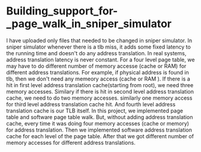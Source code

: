 # Building_support_for-_page_walk_in_sniper_simulator
I have uploaded only files that needed to be changed in sniper simulator.
In sniper simulator whenever there is a tlb miss, it adds some fixed latency to the running time and doesn't do any 
address translation. In real systems, address translation latency is never constant.
For a four level page table, we may have to do different number of memory accesse (cache or RAM) for different address 
translations. For example, if physical address is found in tlb, then we don't need any memeory access (cache or RAM ).
If there is a hit in first level address translation cache(starting from root), we need three memory accesses. Similary if
there is hit in second level address translation cache, we need to do two memory accesses. similarly one memory access for
third level address translation cache hit. And fourth level address translation cache is our TLB itself.
In this project, we implemented page table and software page table walk. But, without adding address translation cache, every
time it was doing four memory accesses (cache or memory) for address translation. Then we implemented software address
translation cache for each level of the page table. After that we got different number of memory accesses for different address
translations.

